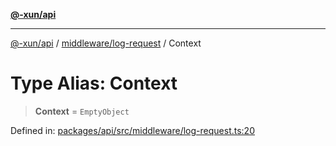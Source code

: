 [**@-xun/api**](../../../README.md)

***

[@-xun/api](../../../README.md) / [middleware/log-request](../README.md) / Context

# Type Alias: Context

> **Context** = `EmptyObject`

Defined in: [packages/api/src/middleware/log-request.ts:20](https://github.com/Xunnamius/api-utils/blob/e344f26c2c71ff2ab26a4bf6ee6f0fc1cb9a441b/packages/api/src/middleware/log-request.ts#L20)
